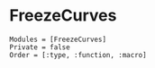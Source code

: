 # FreezeCurves

```@autodocs
Modules = [FreezeCurves]
Private = false
Order = [:type, :function, :macro]
```
